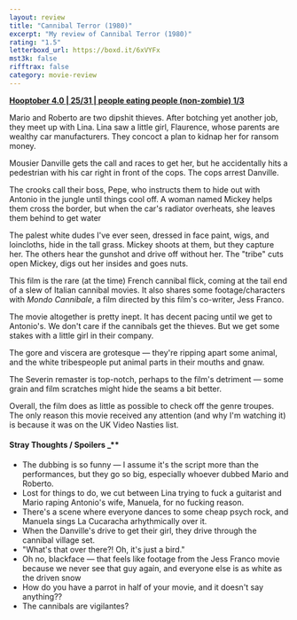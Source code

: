 ```yaml
---
layout: review
title: "Cannibal Terror (1980)"
excerpt: "My review of Cannibal Terror (1980)"
rating: "1.5"
letterboxd_url: https://boxd.it/6xVYFx
mst3k: false
rifftrax: false
category: movie-review
---
```


<b><a href="https://boxd.it/pRNg0/detail" rel="nofollow">Hooptober 4.0 | 25/31 | people eating people (non-zombie) 1/3</a></b>

Mario and Roberto are two dipshit thieves. After botching yet another job, they meet up with Lina. Lina saw a little girl, Flaurence, whose parents are wealthy car manufacturers. They concoct a plan to kidnap her for ransom money.

Mousier Danville gets the call and races to get her, but he accidentally hits a pedestrian with his car right in front of the cops. The cops arrest Danville.

The crooks call their boss, Pepe, who instructs them to hide out with Antonio in the jungle until things cool off. A woman named Mickey helps them cross the border, but when the car's radiator overheats, she leaves them behind to get water

The palest white dudes I've ever seen, dressed in face paint, wigs, and loincloths, hide in the tall grass. Mickey shoots at them, but they capture her. The others hear the gunshot and drive off without her. The "tribe" cuts open Mickey, digs out her insides and goes nuts.

This film is the rare (at the time) French cannibal flick, coming at the tail end of a slew of Italian cannibal movies. It also shares some footage/characters with <i>Mondo Cannibale</i>, a film directed by this film's co-writer, Jess Franco.

The movie altogether is pretty inept. It has decent pacing until we get to Antonio's. We don't care if the cannibals get the thieves. But we get some stakes with a little girl in their company.

The gore and viscera are grotesque — they're ripping apart some animal, and the white tribespeople put animal parts in their mouths and gnaw.

The Severin remaster is top-notch, perhaps to the film's detriment — some grain and film scratches might hide the seams a bit better.

Overall, the film does as little as possible to check off the genre troupes. The only reason this movie received any attention (and why I'm watching it) is because it was on the UK Video Nasties list.

#### Stray Thoughts / Spoilers \_\*\*</b>

- The dubbing is so funny — I assume it's the script more than the performances, but they go so big, especially whoever dubbed Mario and Roberto.
- Lost for things to do, we cut between Lina trying to fuck a guitarist and Mario raping Antonio's wife, Manuela, for no fucking reason.
- There's a scene where everyone dances to some cheap psych rock, and Manuela sings La Cucaracha arhythmically over it.
- When the Danville's drive to get their girl, they drive through the cannibal village set.
- "What's that over there?! Oh, it's just a bird."
- Oh no, blackface — that feels like footage from the Jess Franco movie because we never see that guy again, and everyone else is as white as the driven snow
- How do you have a parrot in half of your movie, and it doesn't say anything??
- The cannibals are vigilantes?
